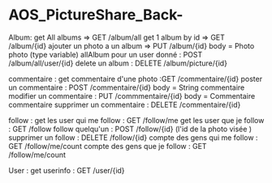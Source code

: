 # AOS_PictureShare_Back-
Album: 
get All albums => GET /album/all
get 1 album by id => GET /album/{id}
ajouter un photo a un album  => PUT /album/{id} body = Photo photo (type variable)
allAlbum pour un user donné : POST /album/all/user/{id}
delete un album : DELETE /album/picture/{id}

commentaire : 
get commentaire d'une photo :GET /commentaire/{id}
poster un commentaire : POST /commentaire/{id} body = String commentaire
modifier un commentaire : PUT /commmentaire/{id} body = Commentaire commentaire
supprimer un commentaire : DELETE /commentaire/{id}

follow : 
get les user qui me follow : GET /follow/me
get les user que je follow : GET /follow
follow quelqu'un : POST /follow/{id}  (l'id de la photo visée )
supprimer un follow : DELETE /follow/{id} 
compte des gens qui me follow : GET  /follow/me/count
compte des gens que je follow : GET /follow/me/count

User :
get userinfo : GET /user/{id}
